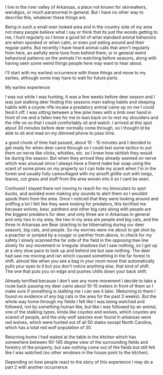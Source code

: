 I live in the river valley of Arkansas, a place not known for skinwalkers, wendigos, or much paranormal in general. But i have no other way to describe this, whatever these things are.

Being in such a small over looked area and in the country side of my area not many people believe what I say or think that its just the woods getting to me, I hunt regularly so I know a good bit of what standard animal behaviors are when spooked or when calm, or even just eating around and their regular paths. But recently I have heard animal calls that aren't regularly from here, an awfully eerie tone from behind them, or in general weird behavioral patterns on the animals I'm watching before seasons, along with having seen some weird things people here may want to hear about.

I'll start with my earliest occurrence with these things and move to my earlies, although some may have to wait for future parts.  


My earlies experience:

I was out while I was hunting, It was a few weeks before deer season and I was just stalking deer finding this seasons main eating habits and sleeping habits with a coyote rifle incase a predatory animal came up on me I could fend it off.  I was sitting between a few pine trees with a limb over hand in front of me and a fallen tree for me to lean back on to rest my shoulders and the rifle on so that I could comfortably sit and watch. I arrived at this spot about 30 minutes before deer normally come through, so I thought id be able to sit and read on my dimmed phone to pass time.  


a good chunk of time had passed, about 10 - 15 minutes and I decided to get ready for when deer came through so I could test some tactics to put them on nerve like clicks, whistles, etc. so I knew how skittish they would be during the season. But when they arrived they already seemed on nerve which was unusual since I always have a friend make bar soap using the scent of some pines on my property so I can hide my scent when I'm in the forest and usually fully camouflaged with my airsoft ghillie suit with twigs, leaves, cut grass and stuff from the area woven into it so I cant be seen. 

Confused I stayed there not moving to reach for my binoculars to spot bucks, and avoided even making any sounds to alert them so I wouldnt spook them from the area. Once I noticed that they were looking around and sniffing a lot I felt like they were looking for predators, this terrified me because wolves, bear, panthers and other big cats along with people are the biggest predators for deer, and only three are in Arkansas in general and only two in my area, the two in my area are people and big cats, and the three In Arkansas are Bear (starting to be hibernating during our deer season), big cats, and people. So my worries were me about to get shot by a poacher or jumped by a cougar or panther from above, to check for my safety I slowly scanned the far side of the field in the opposing tree line slowly for any movement or irregular shadows but I saw nothing, so I got up at a very slow pace to look up and behind me but saw nothing. The deer had saw me moving and ran which caused something in the far forest to shift. almost like when you see a bag in your room move that automatically pulls your eyes to it but you don't notice anything else, that kind of shift. The one that puts you on edge and pushes chills down your back shift.

Already terrified because I don't see any more movement I decide to take a route back passing my deer cams about 10-15 meters in front of them so I make sure if something is stalking me I can see it later. (Returning to them I found no evidence of any big cats in the area for the past 3 weeks). But the whole way home through my fields I felt like I was being watched and followed, not by something human like, but like I was followed by an animal, one of the stalking types, kinda like coyotes and wolves, which coyotes are scared of people, and the only wolf species ever found in arkansas were red wolves, which were hunted out of all 50 states except North Carolina, which has a total red wolf population of 30.

Returning home I had waited at the table in the kitchen which has somewhere between 90-145 degree view of the surrounding fields and forestry of the property, but saw nothing come out of the fields but still felt like I was watched (no other windows in the house point to the kitchen).  


Depending on how people react to the story of this experience I may do a part 2 with another occurrence
